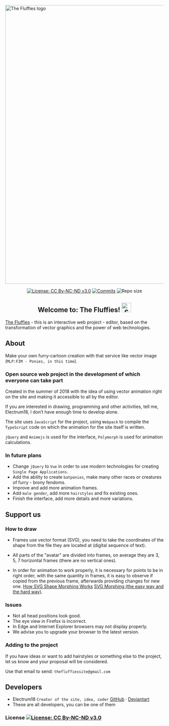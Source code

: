 <a href="https://the-fluffies.net" target="_blank" rel="noopener noreferrer"><img width="882" src="https://uc32bc6ea7a9b0abf792e04301b2.previews.dropboxusercontent.com/p/thumb/AAbV90T8YhoWPdTJRSN3yaPiT-m5D1UZAi0Ts6D937aCchvx7aIscQ1WQkVJTOGRbmtZjMb6Vp6sDWB2Gl9Xj9UedqMkfiDh_KCiuMgL7RySSo_kYMdoXam_AONBtU0mKrrmJ8hEcvm5ZIGRUhxh6Y59kWHLwjTelrwIRzFwonlrFsyNYXNf6jOz9QL8JX1gGCIeozrC-_IjuBz52NWzjTdCjfvzTqI6j30jmxmGezaW8fjvQRuXcESsgseZKLmtQo_TKMmytafFAV2FLh-hjihRJm3V5p29SfbR5U01frW8Bv7MLYb-bY5SmK34fYCUTNyd8beGtJzDzxMOO3gMQNFDh9OPLT3C2f_lJQlGnVJpGGcPNTzC7elnaPG3SfEWRgw/p.png?size_mode=5" alt="The Fluffies logo"></a>

<p align="center">
  <a href="https://github.com/Electrum18/The-Fluffies/blob/master/LICENSE"><img src="https://img.shields.io/badge/license-CC%20By--NC--ND%20v3.0-yellow.svg" alt="License: CC By-NC-ND v3.0"></a>
  <a href="https://github.com/Electrum18/The-Fluffies/commits/master"><img src="https://img.shields.io/github/last-commit/Electrum18/The-Fluffies.svg" alt="Commits"></a>
  <img src="https://img.shields.io/github/repo-size/Electrum18/The-Fluffies.svg" alt="Repo size">
</p>

<h2 align="center">Welcome to: The Fluffies! <img width="30" src="https://files.everypony.ru/smiles/09/de/61c292.png" alt="Smiling Fluttershy"></h2>

[The Fluffies](https://the-fluffies.net/) - this is an interactive web project - editor, based on the transformation of vector graphics and the power of web technologies.

## About
Make your own furry-cartoon creation with that service like vector image (`MLP:FIM - Ponies, in this time`).

### Open source web project in the development of which everyone can take part
Created in the summer of 2018 with the idea of &#8203;&#8203;using vector animation right on the site and making it accessible to all by the editor.

If you are interested in drawing, programming and other activities, tell me, Electrum18, I don’t have enough time to develop alone.

The site uses `JavaScript` for the project, using `Webpack` to compile the `TypeScript` code on which the animation for the site itself is written.

`jQuery` and `Animejs` is used for the interface, `Polymorph` is used for animation calculations.

### In future plans
- Change `jQuery` to `Vue` in order to use modern technologies for creating `Single Page Applications`.
- Add the ability to create `batponies`, make many other races or creatures of furry - brony fendoms.
- Improve and add more animation frames.
- Add `male gender`, add more `hairstyles` and fix existing ones.
- Finish the interface, add more details and more variations.

## Support us

### How to draw
- Frames use vector format (SVG), you need to take the coordinates of the shape from the file they are located at (digital sequence of text).

- All parts of the "avatar" are divided into frames, on average they are 3, 5, 7 horizontal frames (there are no vertical ones).

- In order for animation to work properly, it is necessary for points to be in right order, with the same quantity in frames, it is easy to observe if copied from the previous frame, afterwards providing changes for new one.
[How SVG Shape Morphing Works](https://css-tricks.com/svg-shape-morphing-works/)
[SVG Morphing (the easy way and the hard way)](https://codeburst.io/svg-morphing-the-easy-way-and-the-hard-way-c117a620b65f).


### Issues
- Not all head positions look good.
- The eye view in Firefox is incorrect.
- In Edge and Internet Explorer browsers may not display properly.
- We advise you to upgrade your browser to the latest version.

### Adding to the project
If you have ideas or want to add hairstyles or something else to the project, let us know and your proposal will be considered.

Use that email to send: `thefluffiessite@gmail.com`

## Developers

- Electrum18 `Creator of the site, idea, coder` [GitHub](https://github.com/Electrum18) &middot; [Deviantart](https://www.deviantart.com/electedpony)
- These are all developers, you can be one of them

### License [![License: CC By-NC-ND v3.0](https://img.shields.io/badge/license-CC%20By--NC--ND%20v3.0-yellow.svg)](https://github.com/Electrum18/The-Fluffies/blob/master/LICENSE)
